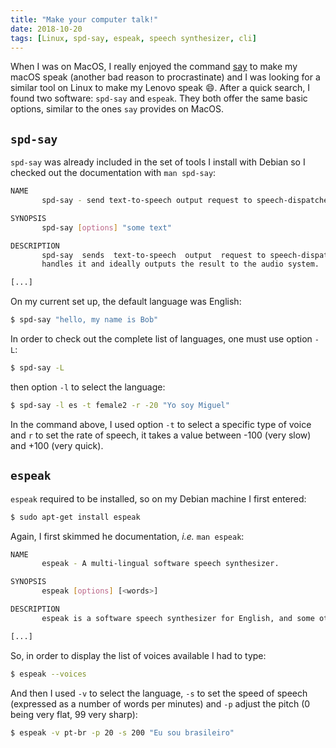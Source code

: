 ```yaml
---
title: "Make your computer talk!"
date: 2018-10-20
tags: [Linux, spd-say, espeak, speech synthesizer, cli]
---
```


When I was on MacOS, I really enjoyed the command [say](https://www.tekrevue.com/tip/make-your-mac-talk-say-command/)  to make my macOS speak (another bad reason to procrastinate) and I was looking
for a similar tool on Linux to make my Lenovo speak :smile:.  After a quick
search, I found two software: `spd-say` and `espeak`. They both offer the
same basic options, similar to the ones `say` provides on MacOS.


## `spd-say`

`spd-say` was already included in the set of tools I install with Debian
so I checked out the documentation with `man spd-say`:

```sh
NAME
       spd-say - send text-to-speech output request to speech-dispatcher

SYNOPSIS
       spd-say [options] "some text"

DESCRIPTION
       spd-say  sends  text-to-speech  output  request to speech-dispatcher process which
       handles it and ideally outputs the result to the audio system.

[...]
```

On my current set up, the default language was English:

```sh
$ spd-say "hello, my name is Bob"
```

In order to check out the complete list of languages, one must use option `-L`:

```sh
$ spd-say -L
```

then option `-l` to select the language:

```sh
$ spd-say -l es -t female2 -r -20 "Yo soy Miguel"
```

In the command above, I used option `-t` to select a specific type of voice
and `r` to set the rate of speech, it takes a value between -100 (very slow) and
+100 (very quick).



## `espeak`

`espeak` required to be installed, so on my Debian machine I first entered:


```sh
$ sudo apt-get install espeak
```

Again, I first skimmed he documentation, *i.e.* `man espeak`:

```sh
NAME
       espeak - A multi-lingual software speech synthesizer.

SYNOPSIS
       espeak [options] [<words>]

DESCRIPTION
       espeak is a software speech synthesizer for English, and some other languages.

[...]
```

So, in order to display the list of voices available I had to type:  

```sh
$ espeak --voices
```

And then I used `-v` to select the language, `-s` to set the speed of speech
(expressed as a number of words per minutes) and `-p` adjust the pitch
(0 being very flat, 99 very sharp):

```sh
$ espeak -v pt-br -p 20 -s 200 "Eu sou brasileiro"
```
